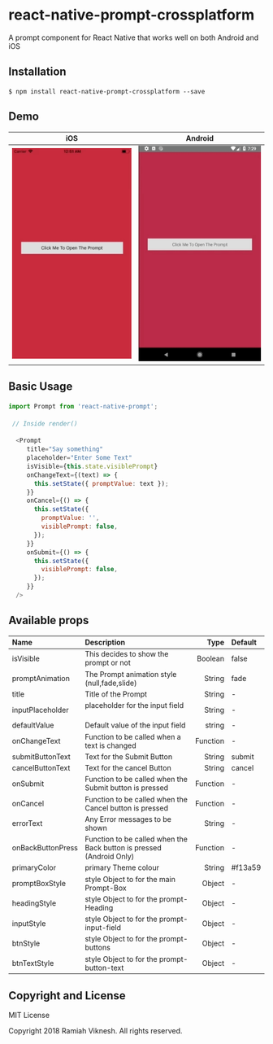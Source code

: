 # react-native-prompt-crossplatform
 A prompt component for React Native that works well on both Android and iOS

## Installation

```
$ npm install react-native-prompt-crossplatform --save
```

## Demo

| iOS | Android |
| --- | ------- |
| ![](./demo-Ios.gif) | ![](./demo-Android.gif) |

## Basic Usage

```js
import Prompt from 'react-native-prompt';

 // Inside render()

  <Prompt
     title="Say something"
     placeholder="Enter Some Text"
     isVisible={this.state.visiblePrompt}
     onChangeText={(text) => {
       this.setState({ promptValue: text });
     }}
     onCancel={() => {
       this.setState({
         promptValue: '',
         visiblePrompt: false,
       });
     }}
     onSubmit={() => {
       this.setState({
         visiblePrompt: false,
       });
     }}
  />
```
## Available props


 Name                  | Description                                 | Type     | Default
:--------------------- |:------------------------------------------- | --------:|:------------------
 isVisible             | This decides to show the prompt or not      | Boolean  | false
 promptAnimation       | The Prompt animation style (null,fade,slide)| String   | fade
 title                 | Title of the Prompt                         | String   | -
 inputPlaceholder      | placeholder for the input field             | String   | -
 defaultValue          | Default value of the input field            | string   | -
 onChangeText          | Function to be called when a text is changed| Function | -
 submitButtonText      | Text for the Submit Button                  | String   | submit
 cancelButtonText      | Text for the cancel Button                  | String   | cancel
 onSubmit              | Function to be called when the Submit button is pressed | Function | -
 onCancel              | Function to be called when the Cancel button is pressed | Function | -
 errorText             | Any Error messages to be shown              | String   | -
 onBackButtonPress     | Function to be called when the Back button is pressed (Android Only) |Function | -
 primaryColor          | primary Theme colour                        | String   | #f13a59
 promptBoxStyle        | style Object to for the main Prompt-Box     | Object | -
 headingStyle          | style Object to for the prompt-Heading      | Object | -
 inputStyle            | style Object to for the prompt-input-field  | Object | -
 btnStyle              | style Object to for the prompt-buttons      | Object | -
 btnTextStyle          | style Object to for the prompt-button-text  | Object | -
 
 ## Copyright and License

 MIT License

Copyright 2018 Ramiah Viknesh. All rights reserved.

